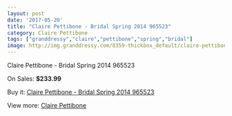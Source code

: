 ```yaml
---
layout: post
date: '2017-05-20'
title: "Claire Pettibone - Bridal Spring 2014 965523"
category: Claire Pettibone
tags: ["granddressy","claire","pettibone","spring","bridal"]
image: http://img.granddressy.com/8359-thickbox_default/claire-pettibone-bridal-spring-2014-965523.jpg
---
```

Claire Pettibone - Bridal Spring 2014 965523

On Sales: **$233.99**
<a href="https://www.granddressy.com/en/claire-pettibone/7589-claire-pettibone-bridal-spring-2014-965523.html"><amp-img layout="responsive" width="600" height="600" src="//img.granddressy.com/8359-thickbox_default/claire-pettibone-bridal-spring-2014-965523.jpg" alt="Claire Pettibone - Bridal Spring 2014 965523 0" /></a>

Buy it: [Claire Pettibone - Bridal Spring 2014 965523](https://www.granddressy.com/en/claire-pettibone/7589-claire-pettibone-bridal-spring-2014-965523.html "Claire Pettibone - Bridal Spring 2014 965523")

View more: [Claire Pettibone](https://www.granddressy.com/en/28-claire-pettibone "Claire Pettibone")
